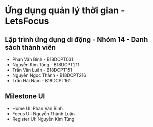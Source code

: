 # Ứng dụng quản lý thời gian - LetsFocus
## Lập trình ứng dụng di động - Nhóm 14 - Danh sách thành viên

- Phan Văn Bình - B18DCPT031
- Nguyễn Kim Tùng - B18DCPT211
- Trần Văn Luân - B18DCPT151
- Nguyễn Ngọc Thành - B18DCPT216
- Trần Hải Nam - B18DCPT161

## Milestone UI

- Home UI: Phan Văn Bình
- Focus UI: Nguyễn Thành Luân
- Register UI: Nguyễn Kim Tùng
